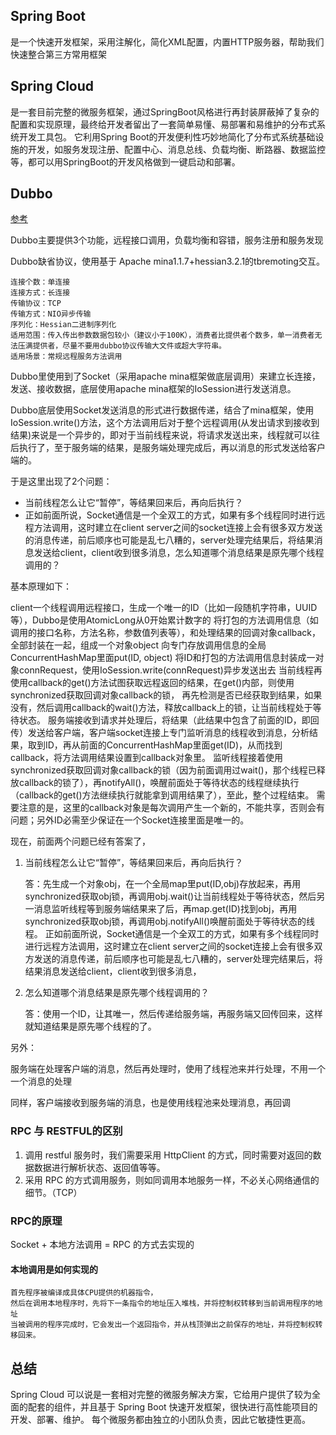## Spring Boot

 是一个快速开发框架，采用注解化，简化XML配置，内置HTTP服务器，帮助我们快速整合第三方常用框架

## Spring Cloud

 是一套目前完整的微服务框架，通过SpringBoot风格进行再封装屏蔽掉了复杂的配置和实现原理，最终给开发者留出了一套简单易懂、易部署和易维护的分布式系统开发工具包。
 它利用Spring Boot的开发便利性巧妙地简化了分布式系统基础设施的开发，如服务发现注册、配置中心、消息总线、负载均衡、断路器、数据监控等，都可以用SpringBoot的开发风格做到一键启动和部署。
 

## Dubbo
[参考](https://blog.csdn.net/varyall/article/details/80887985)

Dubbo主要提供3个功能，远程接口调用，负载均衡和容错，服务注册和服务发现

Dubbo缺省协议，使用基于 Apache mina1.1.7+hessian3.2.1的tbremoting交互。

	连接个数：单连接
	连接方式：长连接
	传输协议：TCP
	传输方式：NIO异步传输
	序列化：Hessian二进制序列化
	适用范围：传入传出参数数据包较小（建议小于100K），消费者比提供者个数多，单一消费者无法压满提供者，尽量不要用dubbo协议传输大文件或超大字符串。
	适用场景：常规远程服务方法调用

Dubbo里使用到了Socket（采用apache mina框架做底层调用）来建立长连接，发送、接收数据，底层使用apache mina框架的IoSession进行发送消息。  

Dubbo底层使用Socket发送消息的形式进行数据传递，结合了mina框架，使用IoSession.write()方法，这个方法调用后对于整个远程调用(从发出请求到接收到结果)来说是一个异步的，即对于当前线程来说，将请求发送出来，线程就可以往后执行了，至于服务端的结果，是服务端处理完成后，再以消息的形式发送给客户端的。

于是这里出现了2个问题：

 - 当前线程怎么让它“暂停”，等结果回来后，再向后执行？
 - 正如前面所说，Socket通信是一个全双工的方式，如果有多个线程同时进行远程方法调用，这时建立在client server之间的socket连接上会有很多双方发送的消息传递，前后顺序也可能是乱七八糟的，server处理完结果后，将结果消息发送给client，client收到很多消息，怎么知道哪个消息结果是原先哪个线程调用的？
   
基本原理如下：

client一个线程调用远程接口，生成一个唯一的ID（比如一段随机字符串，UUID等），Dubbo是使用AtomicLong从0开始累计数字的
将打包的方法调用信息（如调用的接口名称，方法名称，参数值列表等），和处理结果的回调对象callback，全部封装在一起，组成一个对象object
向专门存放调用信息的全局ConcurrentHashMap里面put(ID, object)
将ID和打包的方法调用信息封装成一对象connRequest，使用IoSession.write(connRequest)异步发送出去
当前线程再使用callback的get()方法试图获取远程返回的结果，在get()内部，则使用synchronized获取回调对象callback的锁， 再先检测是否已经获取到结果，如果没有，然后调用callback的wait()方法，释放callback上的锁，让当前线程处于等待状态。
服务端接收到请求并处理后，将结果（此结果中包含了前面的ID，即回传）发送给客户端，客户端socket连接上专门监听消息的线程收到消息，分析结果，取到ID，再从前面的ConcurrentHashMap里面get(ID)，从而找到callback，将方法调用结果设置到callback对象里。
监听线程接着使用synchronized获取回调对象callback的锁（因为前面调用过wait()，那个线程已释放callback的锁了），再notifyAll()，唤醒前面处于等待状态的线程继续执行（callback的get()方法继续执行就能拿到调用结果了），至此，整个过程结束。
   需要注意的是，这里的callback对象是每次调用产生一个新的，不能共享，否则会有问题；另外ID必需至少保证在一个Socket连接里面是唯一的。

 

现在，前面两个问题已经有答案了，
 

1. 当前线程怎么让它“暂停”，等结果回来后，再向后执行？
    
	答：先生成一个对象obj，在一个全局map里put(ID,obj)存放起来，再用synchronized获取obj锁，再调用obj.wait()让当前线程处于等待状态，然后另一消息监听线程等到服务端结果来了后，再map.get(ID)找到obj，再用synchronized获取obj锁，再调用obj.notifyAll()唤醒前面处于等待状态的线程。
正如前面所说，Socket通信是一个全双工的方式，如果有多个线程同时进行远程方法调用，这时建立在client server之间的socket连接上会有很多双方发送的消息传递，前后顺序也可能是乱七八糟的，server处理完结果后，将结果消息发送给client，client收到很多消息，

2. 怎么知道哪个消息结果是原先哪个线程调用的？
 
    答：使用一个ID，让其唯一，然后传递给服务端，再服务端又回传回来，这样就知道结果是原先哪个线程的了。
 
另外：

   服务端在处理客户端的消息，然后再处理时，使用了线程池来并行处理，不用一个一个消息的处理

   同样，客户端接收到服务端的消息，也是使用线程池来处理消息，再回调

### RPC 与 RESTFUL的区别

1. 调用 restful 服务时，我们需要采用 HttpClient 的方式，同时需要对返回的数据数据进行解析状态、返回值等等。
2. 采用 RPC 的方式调用服务，则如同调用本地服务一样，不必关心网络通信的细节。（TCP）

### RPC的原理

Socket + 本地方法调用 = RPC 的方式去实现的

#### 本地调用是如何实现的

	首先程序被编译成具体CPU提供的机器指令，
	然后在调用本地程序时，先将下一条指令的地址压入堆栈，并将控制权转移到当前调用程序的地址
	当被调用的程序完成时，它会发出一个返回指令，并从栈顶弹出之前保存的地址，并将控制权转移回来。
	
	
## 总结

Spring Cloud 可以说是一套相对完整的微服务解决方案，它给用户提供了较为全面的配套的组件，并且基于 Spring Boot 快速开发框架，很快进行高性能项目的开发、部署、维护。
每个微服务都由独立的小团队负责，因此它敏捷性更高。

